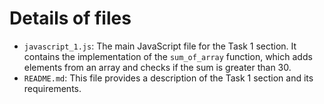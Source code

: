 # Details of files

- `javascript_1.js`: The main JavaScript file for the Task 1 section. It contains the implementation of the `sum_of_array` function, which adds elements from an array and checks if the sum is greater than 30.
- `README.md`: This file provides a description of the Task 1 section and its requirements.
